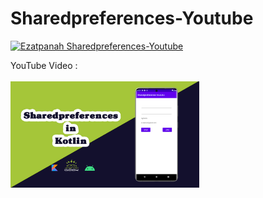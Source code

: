 # Sharedpreferences-Youtube

<a href="https://www.youtube.com/watch?v=p0nhM5irW7Y" target="_blank"><img alt="Ezatpanah Sharedpreferences-Youtube" src="https://emojipedia-us.s3.amazonaws.com/content/2020/04/05/yt.png" width="3%"></a>
  
YouTube Video :
 <br>  
<a href="https://www.youtube.com/watch?v=p0nhM5irW7Y" target="_blank"><img alt="Ezatpanah Sharedpreferences-Youtube" src="sharedPref_tum.jpg" width="60%"></a>

